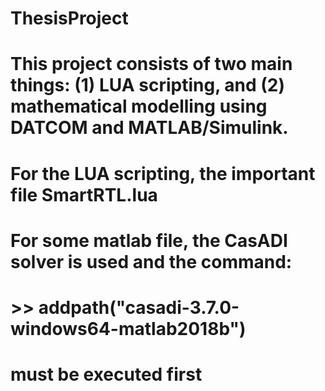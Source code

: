 # ThesisProject

# This project consists of two main things: (1) LUA scripting, and (2) mathematical modelling using DATCOM and MATLAB/Simulink.
# For the LUA scripting, the important file SmartRTL.lua
# For some matlab file, the CasADI solver is used and the command:
# >> addpath("casadi-3.7.0-windows64-matlab2018b")
# must be executed first
